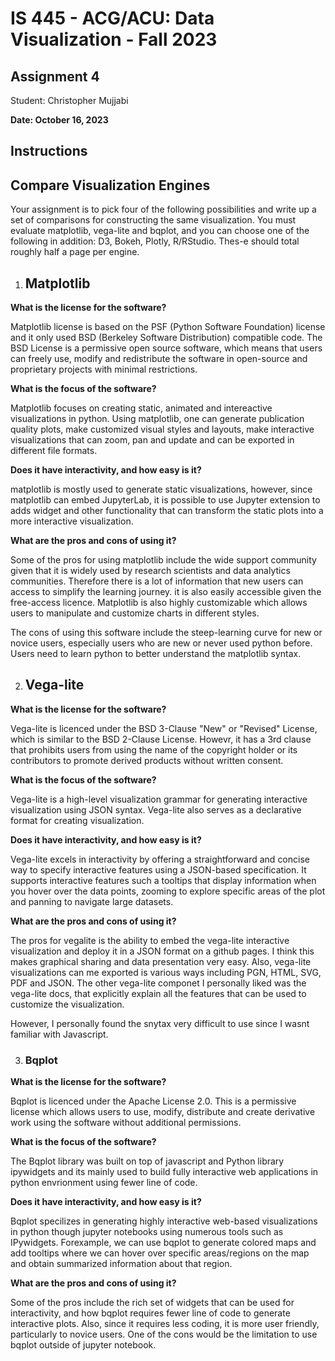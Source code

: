 IS 445 - ACG/ACU: Data Visualization - Fall 2023
===============================================
Assignment 4
-----------------------
Student: Christopher Mujjabi

**Date: October 16, 2023**

## Instructions

## Compare Visualization Engines
Your assignment is to pick four of the following possibilities and write up a set of comparisons for constructing the same visualization.
You must evaluate matplotlib, vega-lite and bqplot, and you can choose one of the following in addition: D3, Bokeh, Plotly, R/RStudio.  Thes-e should total roughly half a page per engine.

1. ## **Matplotlib**
**What is the license for the software?**

Matplotlib license is based on the PSF (Python Software Foundation) license and it only used BSD (Berkeley Software Distribution) compatible code. The BSD License is a permissive open source software, which means that users can freely use, modify and redistribute the software in open-source and proprietary projects with minimal restrictions. 

**What is the focus of the software?**

Matplotlib focuses on creating static, animated and intereactive visualizations in python. Using matplotlib, one can generate publication quality plots, make customized visual styles and layouts, make interactive visualizations that can zoom, pan and update and can be exported in different file formats. 

**Does it have interactivity, and how easy is it?**

matplotlib is mostly used to generate static visualizations, however, since matplotlib can embed JupyterLab, it is possible to use Jupyter extension to adds widget and other functionality that can transform the static plots into a more interactive visualization. 

**What are the pros and cons of using it?**

Some of the pros for using matplotlib include the wide support community given that it is widely used by research scientists and data analytics communities. Therefore there is a lot of information that new users can access to simplify the learning journey. it is also easily accessible given the free-access licence. Matplotlib is also highly customizable which allows users to manipulate and customize charts in different styles. 

The cons of using this software include the steep-learning curve for new or novice users, especially users who are new or never used python before. Users need to learn python to better understand the matplotlib syntax. 

2. ## **Vega-lite**
**What is the license for the software?**

Vega-lite is licenced under the BSD 3-Clause "New" or "Revised" License, which is similar to the BSD 2-Clause License. Howevr, it has a 3rd clause that prohibits users from using the name of the copyright holder or its contributors to promote derived products without written consent. 

**What is the focus of the software?**

Vega-lite is a high-level visualization grammar for generating interactive visualization using JSON syntax. Vega-lite also serves as a declarative format for creating visualization. 

**Does it have interactivity, and how easy is it?**

Vega-lite excels in interactivity by offering a straightforward and concise way to specify interactive features using a JSON-based specification. It supports interactive features such a tooltips that display information when you hover over the data points, zooming to explore specific areas of the plot and panning to navigate large datasets. 

**What are the pros and cons of using it?**

The pros for vegalite is the ability to embed the vega-lite interactive visualization and deploy it in a JSON format on a github pages. I think this makes graphical sharing  and data presentation very easy. Also, vega-lite visualizations can me exported is various ways including PGN, HTML, SVG, PDF and JSON. The other vega-lite componet I personally liked was the vega-lite docs, that explicitly explain all the features that can be used to customize the visualization. 

However, I personally found the snytax very difficult to use since I wasnt familiar with Javascript. 


3. ### **Bqplot**

**What is the license for the software?**

Bqplot is licenced under the Apache License 2.0. This is a permissive license  which allows users to use, modify, distribute and create derivative work using the software without additional permissions. 

**What is the focus of the software?**

The Bqplot library was built on top of javascript and Python library ipywidgets and its mainly used to build fully interactive web applications in python envrionment using fewer line of code. 

**Does it have interactivity, and how easy is it?**

Bqplot specilizes in generating highly interactive web-based visualizations in python though jupyter notebooks using numerous tools such as  IPywidgets. Forexample, we can use bqplot to generate colored maps and add tooltips where we can hover over specific areas/regions on the map and obtain summarized information about that region. 

**What are the pros and cons of using it?**

Some of the pros include the rich set of widgets that can be used for interactivity, and how bqplot requires fewer line of code to generate interactive plots. Also, since it requires less coding, it is more user friendly, particularly to novice users. One of the cons would be the limitation to use bqplot outside of jupyter notebook. 


